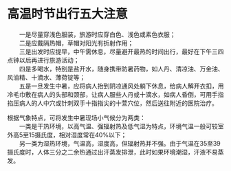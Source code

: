 # 高温时节出行五大注意  

&emsp;&emsp;一是尽量穿浅色服装，旅游时应穿白色、浅色或素色衣服；  
&emsp;&emsp;二是应戴隔热帽，草帽对阳光有折射作用；  
&emsp;&emsp;三是出发时应提早，中午需休息，尽量避开最热的时间出行，最好在下午三四点钟以后再进行旅游活动；  
&emsp;&emsp;四是多喝水，特别是盐开水，随身携带防暑药物，如人丹、清凉油、万金油、风油精、十滴水、薄荷锭等；  
&emsp;&emsp;五是一旦发生中暑，应将病人抬到阴凉通风处躺下休息，给病人解开衣扣，用冷毛巾敷在病人的头部和颈部，让病人服些人丹或十滴水，如病人昏倒，可用手指掐压病人的人中穴或针刺双手十指指尖的十萱穴位，然后送往附近的医院治疗。  

根据气象特点，可将发生中暑现场小气候分为两类：  
&emsp;&emsp;一类是干热环境，以高气温、强辐射热及低气湿为特点，环境气温一般可较室外高5至15摄氏度，相对湿度常在40%以下；  
&emsp;&emsp;另一类为湿热环境，气温高，湿度高，但辐射热并不强。由于气温在35至39摄氏度时，人体三分之二余热通过出汗蒸发排泄，此时如果环境潮湿，汗液不易蒸发。  
